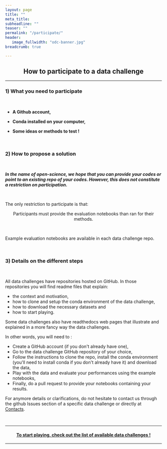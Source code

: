 ```yaml
---
layout: page
title: ""
meta_title: 
subheadline: ""
teaser: ""
permalink: "/participate/"
header:
   image_fullwidth: "odc-banner.jpg"
breadcrumb: true

---
```


## <center> <b> How to participate to a data challenge </b> </center>

---

### 1) What you need to participate

<br>

- **A Github account,**

- **Conda installed on your computer,**

- **Some ideas or methods to test !**

<br>
 
### 2) How to propose a solution 

<br>

**_In the name of open-science, we hope that you can provide your codes or point to an existing repo of your codes. However, this does not constitute a restriction on participation._**  

<br>

The only restriction to participate is that:

<span> <center> <a> Participants must provide the evaluation notebooks than ran for their methods.</a> </center>  </span>

<br>

Example evaluation notebooks are available in each data challenge repo. 

<br> 

### 3) Details on the different steps

<br>

All data challenges have repositories hosted on GitHub. In those repositories you will find readme files that explain:
- the context and motivation, 
- how to clone and setup the conda environment of the data challenge, 
- how to download the necessary datasets and
- how to start playing. 

Some data challenges also have readthedocs web pages that illustrate and explained in a more fancy way the data challenges. 

In other words, you will need to :

- Create a GitHub account (if you don't already have one), 
- Go to the data challenge GitHub repository of your choice,
- Follow the instructions to clone the repo, install the conda environment (you'll need to install conda if you don't already have it) and download the data, 
- Play with the data and evaluate your performances using the example notebooks, 
- Finally, do a pull request to provide your notebooks containing your results. 


For anymore details or clarifications, do not hesitate to contact us through the github Issues section of a specific data challenge or directly at [Contacts](/contacts/). 

<br>

---


#### <span> <center> <a href="/alldatachallenges/"> To start playing, check out the list of available data challenges !</a> </center>  </span>

---

<br>

<br> 
 